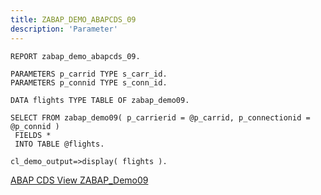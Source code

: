 ```yaml
---
title: ZABAP_DEMO_ABAPCDS_09
description: 'Parameter'
---
```


```abap
REPORT zabap_demo_abapcds_09.

PARAMETERS p_carrid TYPE s_carr_id.
PARAMETERS p_connid TYPE s_conn_id.

DATA flights TYPE TABLE OF zabap_demo09.

SELECT FROM zabap_demo09( p_carrierid = @p_carrid, p_connectionid = @p_connid )
 FIELDS *
 INTO TABLE @flights.

cl_demo_output=>display( flights ).
```

[ABAP CDS View ZABAP_Demo09](../cds-views/zabap_demo09.md)